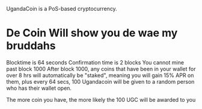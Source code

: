
UgandaCoin is a PoS-based cryptocurrency.

De Coin Will show you de wae my bruddahs
===========================
Blocktime is 64 seconds
Confirmation time is 2 blocks
You cannot mine past block 1000
After block 1000, any coins that have been in your wallet for over 8 hrs will automatically be "staked", meaning you will gain 15% APR on them, plus every 64 secs, 100 Ugandacoin will be given to a random person who has their wallet open.

The more coin you have, the more likely the 100 UGC will be awarded to you
